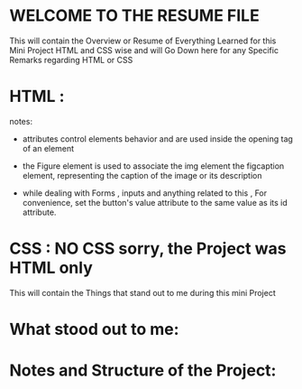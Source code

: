 # WELCOME TO THE RESUME FILE

This will contain the Overview or Resume of Everything Learned for this Mini Project HTML and CSS wise and will Go Down here for any Specific Remarks regarding HTML or CSS

# HTML :

notes:

- attributes control elements behavior and are used inside the opening tag of an element

- the Figure element is used to associate the img element the figcaption element, representing the caption of the image or its description

- while dealing with Forms , inputs and anything related to this , For convenience,
  set the button's value attribute to the same value as its id attribute.

# CSS : NO CSS sorry, the Project was HTML only

This will contain the Things that stand out to me during this mini Project

# What stood out to me:

# Notes and Structure of the Project:
